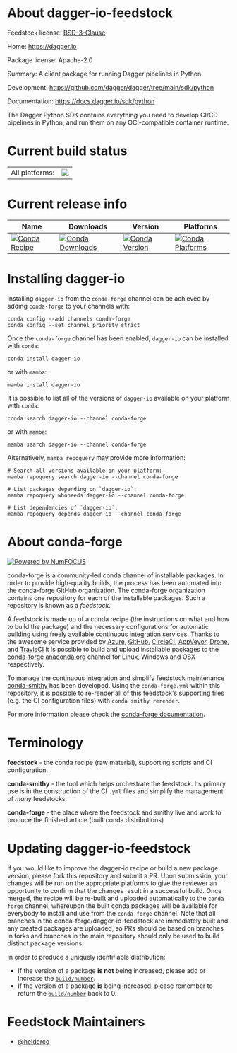 About dagger-io-feedstock
=========================

Feedstock license: [BSD-3-Clause](https://github.com/conda-forge/dagger-io-feedstock/blob/main/LICENSE.txt)

Home: https://dagger.io

Package license: Apache-2.0

Summary: A client package for running Dagger pipelines in Python.

Development: https://github.com/dagger/dagger/tree/main/sdk/python

Documentation: https://docs.dagger.io/sdk/python

The Dagger Python SDK contains everything you need to develop CI/CD
pipelines in Python, and run them on any OCI-compatible container runtime.


Current build status
====================


<table><tr><td>All platforms:</td>
    <td>
      <a href="https://dev.azure.com/conda-forge/feedstock-builds/_build/latest?definitionId=18520&branchName=main">
        <img src="https://dev.azure.com/conda-forge/feedstock-builds/_apis/build/status/dagger-io-feedstock?branchName=main">
      </a>
    </td>
  </tr>
</table>

Current release info
====================

| Name | Downloads | Version | Platforms |
| --- | --- | --- | --- |
| [![Conda Recipe](https://img.shields.io/badge/recipe-dagger--io-green.svg)](https://anaconda.org/conda-forge/dagger-io) | [![Conda Downloads](https://img.shields.io/conda/dn/conda-forge/dagger-io.svg)](https://anaconda.org/conda-forge/dagger-io) | [![Conda Version](https://img.shields.io/conda/vn/conda-forge/dagger-io.svg)](https://anaconda.org/conda-forge/dagger-io) | [![Conda Platforms](https://img.shields.io/conda/pn/conda-forge/dagger-io.svg)](https://anaconda.org/conda-forge/dagger-io) |

Installing dagger-io
====================

Installing `dagger-io` from the `conda-forge` channel can be achieved by adding `conda-forge` to your channels with:

```
conda config --add channels conda-forge
conda config --set channel_priority strict
```

Once the `conda-forge` channel has been enabled, `dagger-io` can be installed with `conda`:

```
conda install dagger-io
```

or with `mamba`:

```
mamba install dagger-io
```

It is possible to list all of the versions of `dagger-io` available on your platform with `conda`:

```
conda search dagger-io --channel conda-forge
```

or with `mamba`:

```
mamba search dagger-io --channel conda-forge
```

Alternatively, `mamba repoquery` may provide more information:

```
# Search all versions available on your platform:
mamba repoquery search dagger-io --channel conda-forge

# List packages depending on `dagger-io`:
mamba repoquery whoneeds dagger-io --channel conda-forge

# List dependencies of `dagger-io`:
mamba repoquery depends dagger-io --channel conda-forge
```


About conda-forge
=================

[![Powered by
NumFOCUS](https://img.shields.io/badge/powered%20by-NumFOCUS-orange.svg?style=flat&colorA=E1523D&colorB=007D8A)](https://numfocus.org)

conda-forge is a community-led conda channel of installable packages.
In order to provide high-quality builds, the process has been automated into the
conda-forge GitHub organization. The conda-forge organization contains one repository
for each of the installable packages. Such a repository is known as a *feedstock*.

A feedstock is made up of a conda recipe (the instructions on what and how to build
the package) and the necessary configurations for automatic building using freely
available continuous integration services. Thanks to the awesome service provided by
[Azure](https://azure.microsoft.com/en-us/services/devops/), [GitHub](https://github.com/),
[CircleCI](https://circleci.com/), [AppVeyor](https://www.appveyor.com/),
[Drone](https://cloud.drone.io/welcome), and [TravisCI](https://travis-ci.com/)
it is possible to build and upload installable packages to the
[conda-forge](https://anaconda.org/conda-forge) [anaconda.org](https://anaconda.org/)
channel for Linux, Windows and OSX respectively.

To manage the continuous integration and simplify feedstock maintenance
[conda-smithy](https://github.com/conda-forge/conda-smithy) has been developed.
Using the ``conda-forge.yml`` within this repository, it is possible to re-render all of
this feedstock's supporting files (e.g. the CI configuration files) with ``conda smithy rerender``.

For more information please check the [conda-forge documentation](https://conda-forge.org/docs/).

Terminology
===========

**feedstock** - the conda recipe (raw material), supporting scripts and CI configuration.

**conda-smithy** - the tool which helps orchestrate the feedstock.
                   Its primary use is in the construction of the CI ``.yml`` files
                   and simplify the management of *many* feedstocks.

**conda-forge** - the place where the feedstock and smithy live and work to
                  produce the finished article (built conda distributions)


Updating dagger-io-feedstock
============================

If you would like to improve the dagger-io recipe or build a new
package version, please fork this repository and submit a PR. Upon submission,
your changes will be run on the appropriate platforms to give the reviewer an
opportunity to confirm that the changes result in a successful build. Once
merged, the recipe will be re-built and uploaded automatically to the
`conda-forge` channel, whereupon the built conda packages will be available for
everybody to install and use from the `conda-forge` channel.
Note that all branches in the conda-forge/dagger-io-feedstock are
immediately built and any created packages are uploaded, so PRs should be based
on branches in forks and branches in the main repository should only be used to
build distinct package versions.

In order to produce a uniquely identifiable distribution:
 * If the version of a package **is not** being increased, please add or increase
   the [``build/number``](https://docs.conda.io/projects/conda-build/en/latest/resources/define-metadata.html#build-number-and-string).
 * If the version of a package **is** being increased, please remember to return
   the [``build/number``](https://docs.conda.io/projects/conda-build/en/latest/resources/define-metadata.html#build-number-and-string)
   back to 0.

Feedstock Maintainers
=====================

* [@helderco](https://github.com/helderco/)

